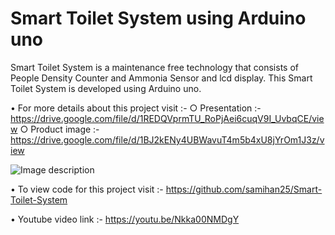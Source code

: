# Smart Toilet System using Arduino uno

Smart Toilet System is a maintenance free technology that consists of People Density Counter and Ammonia Sensor and lcd display. This Smart Toilet System is developed using Arduino uno.

• For more details about this project visit :-
  ○ Presentation :-
    https://drive.google.com/file/d/1REDQVprmTU_RoPjAei6cuqV9I_UvbqCE/view 
  ○ Product image :-
    https://drive.google.com/file/d/1BJ2kENy4UBWavuT4m5b4xU8jYrOm1J3z/view
  
  ![Image description](https://drive.google.com/file/d/1BJ2kENy4UBWavuT4m5b4xU8jYrOm1J3z/view)
  
• To view code for this project visit :-
  https://github.com/samihan25/Smart-Toilet-System

• Youtube video link :-
  https://youtu.be/Nkka00NMDgY
